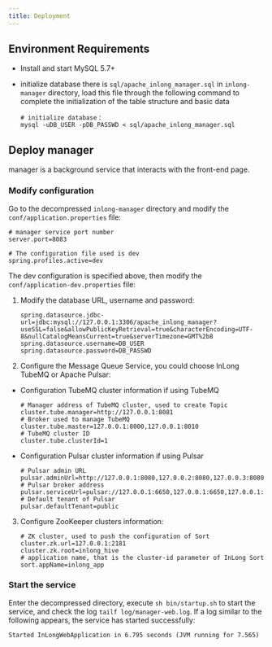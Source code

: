 ```yaml
---
title: Deployment
---
```


## Environment Requirements
- Install and start MySQL 5.7+
- initialize database
  there is `sql/apache_inlong_manager.sql` in `inlong-manager` directory, load this file through the
  following command to complete the initialization of the table structure and basic data

  ```shell
  # initialize database：
  mysql -uDB_USER -pDB_PASSWD < sql/apache_inlong_manager.sql
  ```

## Deploy manager

manager is a background service that interacts with the front-end page.

### Modify configuration

Go to the decompressed `inlong-manager` directory and modify the `conf/application.properties` file:

```properties
# manager service port number
server.port=8083

# The configuration file used is dev
spring.profiles.active=dev
```

The dev configuration is specified above, then modify the `conf/application-dev.properties` file:

1) Modify the database URL, username and password:

   ```properties
   spring.datasource.jdbc-url=jdbc:mysql://127.0.0.1:3306/apache_inlong_manager?useSSL=false&allowPublicKeyRetrieval=true&characterEncoding=UTF-8&nullCatalogMeansCurrent=true&serverTimezone=GMT%2b8
   spring.datasource.username=DB_USER
   spring.datasource.password=DB_PASSWD
   ```

2) Configure the Message Queue Service, you could choose InLong TubeMQ or Apache Pulsar:

- Configuration TubeMQ cluster information if using TubeMQ
   ```properties
   # Manager address of TubeMQ cluster, used to create Topic
   cluster.tube.manager=http://127.0.0.1:8081
   # Broker used to manage TubeMQ
   cluster.tube.master=127.0.0.1:8000,127.0.0.1:8010
   # TubeMQ cluster ID
   cluster.tube.clusterId=1
   ```

- Configuration Pulsar cluster information if using Pulsar
   ```properties
   # Pulsar admin URL
   pulsar.adminUrl=http://127.0.0.1:8080,127.0.0.2:8080,127.0.0.3:8080
   # Pulsar broker address
   pulsar.serviceUrl=pulsar://127.0.0.1:6650,127.0.0.1:6650,127.0.0.1:6650
   # Default tenant of Pulsar
   pulsar.defaultTenant=public
   ```
  
3) Configure ZooKeeper clusters information:

   ```properties
   # ZK cluster, used to push the configuration of Sort
   cluster.zk.url=127.0.0.1:2181
   cluster.zk.root=inlong_hive
   # application name, that is the cluster-id parameter of InLong Sort
   sort.appName=inlong_app
   ```
### Start the service

Enter the decompressed directory, execute `sh bin/startup.sh` to start the service, and check the
log `tailf log/manager-web.log`. If a log similar to the following appears, the service has started successfully:

```shell
Started InLongWebApplication in 6.795 seconds (JVM running for 7.565)
```